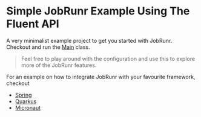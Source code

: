 # Simple JobRunr Example Using The Fluent API

A very minimalist example project to get you started with JobRunr. Checkout and run the [Main](./src/main/java/org/jobrunr/example/Main.java) class.

> Feel free to play around with the configuration and use this to explore more of the JobRunr features.

For an example on how to integrate JobRunr with your favourite framework, checkout
- [Spring](https://github.com/jobrunr/example-spring)
- [Quarkus](https://github.com/jobrunr/example-quarkus)
- [Micronaut](https://github.com/jobrunr/example-micronaut)